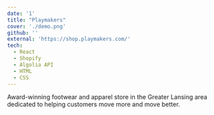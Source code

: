 ```yaml
---
date: '1'
title: "Playmakers"
cover: './demo.png'
github: ''
external: 'https://shop.playmakers.com/'
tech:
  - React
  - Shopify
  - Algolia API
  - HTML
  - CSS
---
```


Award-winning footwear and apparel store in the Greater Lansing area 
dedicated to helping customers move more and move better.
